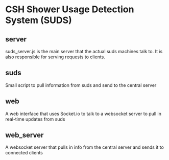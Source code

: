 # CSH Shower Usage Detection System (SUDS)

server
---
suds_server.js is the main server that the actual suds machines talk to. It is also responsible for serving requests to clients.

suds
---
Small script to pull information from suds and send to the central server

web
---
A web interface that uses Socket.io to talk to a websocket server to pull in real-time updates from suds

web_server
---
A websocket server that pulls in info from the central server and sends it to connected clients
